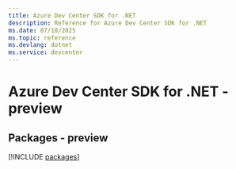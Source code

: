 ```yaml
---
title: Azure Dev Center SDK for .NET
description: Reference for Azure Dev Center SDK for .NET
ms.date: 07/18/2025
ms.topic: reference
ms.devlang: dotnet
ms.service: devcenter
---
```

# Azure Dev Center SDK for .NET - preview
## Packages - preview
[!INCLUDE [packages](dev-center-index.md)]
